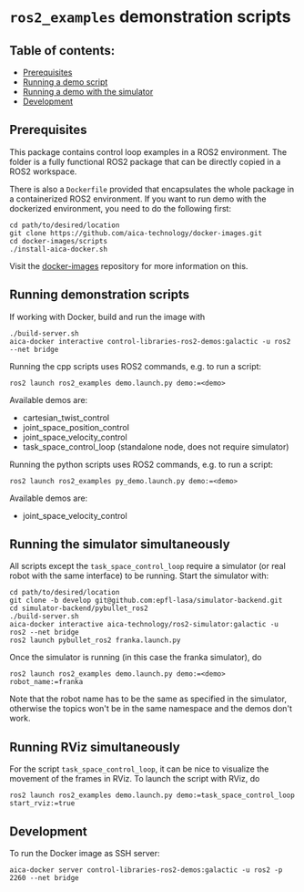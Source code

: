# `ros2_examples` demonstration scripts

## Table of contents:

* [Prerequisites](#prerequisites)
* [Running a demo script](#running-demonstration-scripts)
* [Running a demo with the simulator](#running-the-simulator-simultaneously)
* [Development](#development)

## Prerequisites

This package contains control loop examples in a ROS2 environment. The folder is a fully functional ROS2 package that
can be directly copied in a ROS2 workspace.

There is also a `Dockerfile` provided that encapsulates the whole package in a containerized ROS2 environment. If you
want to run demo with the dockerized environment, you need to do the following first:

```console
cd path/to/desired/location
git clone https://github.com/aica-technology/docker-images.git
cd docker-images/scripts
./install-aica-docker.sh
```

Visit the [docker-images](https://github.com/aica-technology/docker-images) repository for more information on this.

## Running demonstration scripts

If working with Docker, build and run the image with

```console
./build-server.sh
aica-docker interactive control-libraries-ros2-demos:galactic -u ros2 --net bridge
```

Running the cpp scripts uses ROS2 commands, e.g. to run a script:

```console
ros2 launch ros2_examples demo.launch.py demo:=<demo>
```

Available demos are:

- cartesian_twist_control
- joint_space_position_control
- joint_space_velocity_control
- task_space_control_loop (standalone node, does not require simulator)


Running the python scripts uses ROS2 commands, e.g. to run a script:

```console
ros2 launch ros2_examples py_demo.launch.py demo:=<demo>
```

Available demos are:

- joint_space_velocity_control

## Running the simulator simultaneously

All scripts except the `task_space_control_loop` require a simulator (or real robot with the same interface) to be 
running. Start the simulator with:

```console
cd path/to/desired/location
git clone -b develop git@github.com:epfl-lasa/simulator-backend.git
cd simulator-backend/pybullet_ros2
./build-server.sh
aica-docker interactive aica-technology/ros2-simulator:galactic -u ros2 --net bridge
ros2 launch pybullet_ros2 franka.launch.py
```

Once the simulator is running (in this case the franka simulator), do

```console
ros2 launch ros2_examples demo.launch.py demo:=<demo> robot_name:=franka
```

Note that the robot name has to be the same as specified in the simulator, otherwise the topics won't be in the same
namespace and the demos don't work.

## Running RViz simultaneously

For the script `task_space_control_loop`, it can be nice to visualize the movement of the frames in RViz. To launch the
script with RViz, do

```console
ros2 launch ros2_examples demo.launch.py demo:=task_space_control_loop start_rviz:=true
```

## Development

To run the Docker image as SSH server:

```console
aica-docker server control-libraries-ros2-demos:galactic -u ros2 -p 2260 --net bridge
```